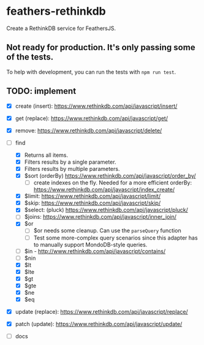 # feathers-rethinkdb
Create a RethinkDB service for FeathersJS.

## Not ready for production. It's only passing some of the tests.  
To help with development, you can run the tests with `npm run test`.

## TODO: implement
- [x] create (insert): https://www.rethinkdb.com/api/javascript/insert/
- [x] get (replace): https://www.rethinkdb.com/api/javascript/get/
- [x] remove: https://www.rethinkdb.com/api/javascript/delete/
- [ ] find 
	- [x] Returns all items.
	- [x] Filters results by a single parameter.
	- [x] Filters results by multiple parameters.
    - [x] $sort (orderBy) https://www.rethinkdb.com/api/javascript/order_by/
        - [ ] create indexes on the fly. Needed for a more efficient orderBy: https://www.rethinkdb.com/api/javascript/index_create/
    - [x] $limit: https://www.rethinkdb.com/api/javascript/limit/
    - [x] $skip: https://www.rethinkdb.com/api/javascript/skip/
    - [x] $select: (pluck) https://www.rethinkdb.com/api/javascript/pluck/
    - [ ] $joins: https://www.rethinkdb.com/api/javascript/inner_join/
    - [x] $or
	    - [ ] $or needs some cleanup.  Can use the `parseQuery` function
	    - [ ] Test some more-complex query scenarios since this adapter has to manually support MondoDB-style queries.
    - [ ] $in - http://www.rethinkdb.com/api/javascript/contains/
    - [ ] $nin
    - [x] $lt
    - [x] $lte
    - [x] $gt
    - [x] $gte
    - [x] $ne
    - [x] $eq
- [x] update (replace): https://www.rethinkdb.com/api/javascript/replace/
- [x] patch (update): https://www.rethinkdb.com/api/javascript/update/
- [ ] docs

